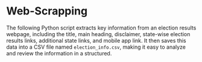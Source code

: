 # Web-Scrapping
The following Python script extracts key information from an election results webpage, including the title, main heading, disclaimer, state-wise election results links, additional state links, and mobile app link. It then saves this data into a CSV file named `election_info.csv`, making it easy to analyze and review the information in a structured.
